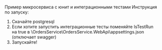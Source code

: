 Пример микросервиса с юнит и интеграционными тестами
Инструкция по запуску:
1) Скачайте postgresql
2) Если хотите запустить интеграционные тесты поменяйте IsTestRun на true в \OrdersService\OrdersService.WebApi\appsettings.json (отключает swagger)
3) Запускайте!
